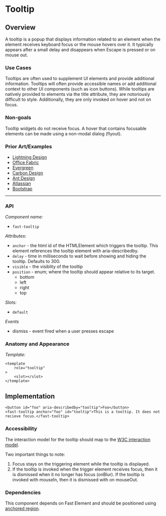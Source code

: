 # Tooltip

## Overview

A tooltip is a popup that displays information related to an element when the element receives keyboard focus or the mouse hovers over it. It typically appears after a small delay and disappears when Escape is pressed or on mouse out.

### Use Cases

Tooltips are often used to supplement UI elements and provide additional information. Tooltips will often provide accessible names or add additional context to other UI components (such as icon buttons). While tooltips are natively provided to elements via the title attribute, they are notoriously difficult to style. Additionally, they are only invoked on hover and not on focus.

### Non-goals
Tooltip widgets do not receive focus. A hover that contains focusable elements can be made using a non-modal dialog (flyout).

### Prior Art/Examples
- [Lightning Design](https://www.lightningdesignsystem.com/components/tooltips/)
- [Office Fabric](https://developer.microsoft.com/en-us/fabric#/controls/web/tooltip)
- [Evergreen](https://evergreen.segment.com/components/tooltip/)
- [Carbon Design](https://www.carbondesignsystem.com/components/tooltip/code/)
- [Ant Design](https://ant.design/components/tooltip/)
- [Atlassian](https://atlaskit.atlassian.com/packages/core/tooltip)
- [Bootstrap](https://getbootstrap.com/docs/4.3/components/tooltips/)

---

### API

*Component name:*
- `fast-tooltip`

*Attributes:*
- `anchor` - the html id of the HTMLElement which triggers the tooltip. This element references the tooltip element with aria-describedby.
- `delay` - time in milliseconds to wait before showing and hiding the tooltip. Defaults to 300.
- `visible` - the visiblity of the tooltip
- `position` - enum; where the tooltip should appear relative to its target.
    - bottom
    - left
    - right
    - top

*Slots:*
- `default`

*Events*
- dismiss - event fired when a user presses escape

### Anatomy and Appearance

*Template:*
```
<template
    role="tooltip"
>
    <slot></slot>
</template>
```

## Implementation

```
<button id="foo" aria-describedby="tooltip">Foo</button>
<fast-tooltip anchor="foo" id="tooltip">This is a tooltip. It does not recieve focus.</fast-tooltip>
```

### Accessibility

The interaction model for the tooltip should map to the [W3C interaction model](https://w3c.github.io/aria-practices/#tooltip).

Two important things to note:
1. Focus stays on the triggering element while the tooltip is displayed.
2. If the tooltip is invoked when the trigger element receives focus, then it is dismissed when it no longer has focus (onBlur). If the tooltip is invoked with mouseIn, then it is dismissed with on mouseOut.

### Dependencies

This component depends on Fast Element and should be positioned using [anchored region](./anchored-region/anchored-region.md).
